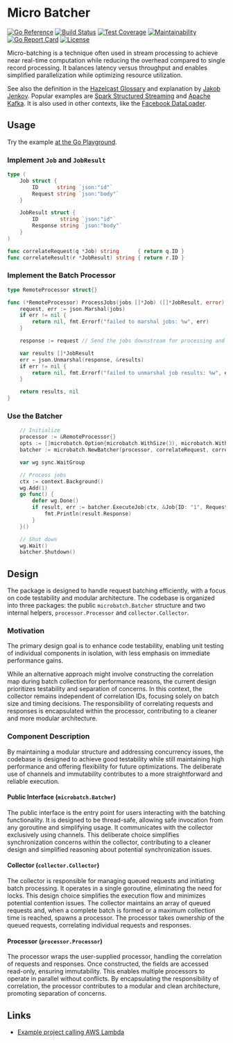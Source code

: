 # Micro Batcher

[![Go Reference](https://pkg.go.dev/badge/fillmore-labs.com/microbatch.svg)](https://pkg.go.dev/fillmore-labs.com/microbatch)
[![Build Status](https://badge.buildkite.com/1d68e28b14ecbbd4e4066e61c25f81ef08a8237615f5d03a6a.svg)](https://buildkite.com/fillmore-labs/microbatch)
[![Test Coverage](https://codecov.io/gh/fillmore-labs/microbatch/graph/badge.svg?token=Sh0xNVeFCd)](https://codecov.io/gh/fillmore-labs/microbatch)
[![Maintainability](https://api.codeclimate.com/v1/badges/2ba503a6a37cfc77951c/maintainability)](https://codeclimate.com/github/fillmore-labs/microbatch/maintainability)
[![Go Report Card](https://goreportcard.com/badge/fillmore-labs.com/microbatch)](https://goreportcard.com/report/fillmore-labs.com/microbatch)
[![License](https://img.shields.io/github/license/fillmore-labs/microbatch)](https://github.com/fillmore-labs/microbatch/blob/main/LICENSE)

Micro-batching is a technique often used in stream processing to achieve near real-time computation while reducing the
overhead compared to single record processing.
It balances latency versus throughput and enables simplified parallelization while optimizing resource utilization.

See also the definition in the [Hazelcast Glossary](https://hazelcast.com/glossary/micro-batch-processing/) and
explanation by [Jakob Jenkov](https://jenkov.com/tutorials/java-performance/micro-batching.html).
Popular examples are
[Spark Structured Streaming](https://spark.apache.org/docs/latest/structured-streaming-programming-guide.html#overview)
and [Apache Kafka](https://kafka.apache.org/documentation/#upgrade_11_message_format).
It is also used in other contexts, like the [Facebook DataLoader](https://github.com/graphql/dataloader#batching).

## Usage

Try the example [at the Go Playground](https://go.dev/play/p/WCEfXzoRWsR).

### Implement `Job` and `JobResult`

```go
type (
	Job struct {
		ID      string `json:"id"`
		Request string `json:"body"`
	}

	JobResult struct {
		ID       string `json:"id"`
		Response string `json:"body"`
	}
)

func correlateRequest(q *Job) string      { return q.ID }
func correlateResult(r *JobResult) string { return r.ID }
```

### Implement the Batch Processor

```go
type RemoteProcessor struct{}

func (*RemoteProcessor) ProcessJobs(jobs []*Job) ([]*JobResult, error) {
	request, err := json.Marshal(jobs)
	if err != nil {
		return nil, fmt.Errorf("failed to marshal jobs: %w", err)
	}

	response := request // Send the jobs downstream for processing and retrieve the results.

	var results []*JobResult
	err = json.Unmarshal(response, &results)
	if err != nil {
		return nil, fmt.Errorf("failed to unmarshal job results: %w", err)
	}

	return results, nil
}
```

### Use the Batcher

```go
	// Initialize
	processor := &RemoteProcessor{}
	opts := []microbatch.Option{microbatch.WithSize(3), microbatch.WithTimeout(10 * time.Millisecond)}
	batcher := microbatch.NewBatcher(processor, correlateRequest, correlateResult, opts...)

	var wg sync.WaitGroup

	// Process jobs
	ctx := context.Background()
	wg.Add(1)
	go func() {
		defer wg.Done()
		if result, err := batcher.ExecuteJob(ctx, &Job{ID: "1", Request: "Hello, world"}); err == nil {
			fmt.Println(result.Response)
		}
	}()

	// Shut down
	wg.Wait()
	batcher.Shutdown()
```

## Design

The package is designed to handle request batching efficiently, with a focus on code testability and modular
architecture.
The codebase is organized into three packages: the public `microbatch.Batcher` structure and two internal helpers,
`processor.Processor` and `collector.Collector`.

### Motivation

The primary design goal is to enhance code testability, enabling unit testing of individual components in isolation,
with less emphasis on immediate performance gains.

While an alternative approach might involve constructing the correlation map during batch collection for performance
reasons, the current design prioritizes testability and separation of concerns.
In this context, the collector remains independent of correlation IDs, focusing solely on batch size and timing
decisions.
The responsibility of correlating requests and responses is encapsulated within the processor, contributing to a
cleaner and more modular architecture.

### Component Description

By maintaining a modular structure and addressing concurrency issues, the codebase is designed to achieve good
testability while still maintaining high performance and offering flexibility for future optimizations.
The deliberate use of channels and immutability contributes to a more straightforward and reliable execution.

#### Public Interface (`microbatch.Batcher`)

The public interface is the entry point for users interacting with the batching functionality.
It is designed to be thread-safe, allowing safe invocation from any goroutine and simplifying usage.
It communicates with the collector exclusively using channels.
This deliberate choice simplifies synchronization concerns within the collector, contributing to a cleaner design and
simplified reasoning about potential synchronization issues.

#### Collector (`collector.Collector`)

The collector is responsible for managing queued requests and initiating batch processing.
It operates in a single goroutine, eliminating the need for locks.
This design choice simplifies the execution flow and minimizes potential contention issues.
The collector maintains an array of queued requests and, when a complete batch is formed or a maximum collection time
is reached, spawns a processor.
The processor takes ownership of the queued requests, correlating individual requests and responses.

#### Processor (`processor.Processor`)

The processor wraps the user-supplied processor, handling the correlation of requests and responses.
Once constructed, the fields are accessed read-only, ensuring immutability.
This enables multiple processors to operate in parallel without conflicts.
By encapsulating the responsibility of correlation, the processor contributes to a modular and clean architecture,
promoting separation of concerns.

## Links

- [Example project calling AWS Lambda](https://github.com/fillmore-labs/microbatch-lambda)

